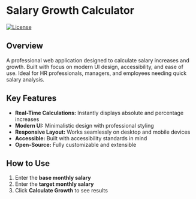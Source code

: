 # Salary Growth Calculator  
[![License](https://img.shields.io/badge/license-MIT-blue)](LICENSE)  

## Overview  
A professional web application designed to calculate salary increases and growth. Built with focus on modern UI design, accessibility, and ease of use. Ideal for HR professionals, managers, and employees needing quick salary analysis.

## Key Features  
- **Real-Time Calculations:** Instantly displays absolute and percentage increases  
- **Modern UI:** Minimalistic design with professional styling  
- **Responsive Layout:** Works seamlessly on desktop and mobile devices  
- **Accessible:** Built with accessibility standards in mind  
- **Open-Source:** Fully customizable and extensible  

## How to Use  
1. Enter the **base monthly salary**  
2. Enter the **target monthly salary**  
3. Click **Calculate Growth** to see results  

